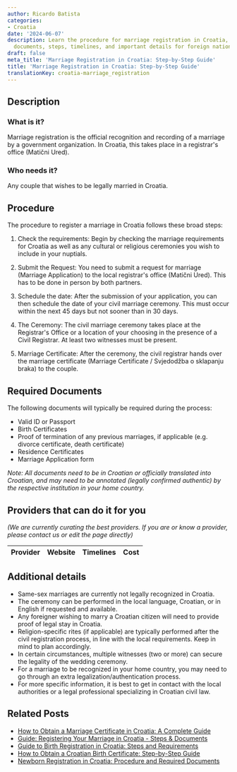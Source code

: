 ```yaml
---
author: Ricardo Batista
categories:
- Croatia
date: '2024-06-07'
description: Learn the procedure for marriage registration in Croatia, including required
  documents, steps, timelines, and important details for foreign nationals.
draft: false
meta_title: 'Marriage Registration in Croatia: Step-by-Step Guide'
title: 'Marriage Registration in Croatia: Step-by-Step Guide'
translationKey: croatia-marriage_registration
---
```





## Description
### What is it?
Marriage registration is the official recognition and recording of a marriage by a government organization. In Croatia, this takes place in a registrar's office (Matični Ured).

### Who needs it?
Any couple that wishes to be legally married in Croatia.

## Procedure
The procedure to register a marriage in Croatia follows these broad steps:

1. Check the requirements: Begin by checking the marriage requirements for Croatia as well as any cultural or religious ceremonies you wish to include in your nuptials.
   
2. Submit the Request: You need to submit a request for marriage (Marriage Application) to the local registrar's office (Matični Ured). This has to be done in person by both partners.

3. Schedule the date: After the submission of your application, you can then schedule the date of your civil marriage ceremony. This must occur within the next 45 days but not sooner than in 30 days.

4. The Ceremony: The civil marriage ceremony takes place at the Registrar's Office or a location of your choosing in the presence of a Civil Registrar. At least two witnesses must be present.

5. Marriage Certificate: After the ceremony, the civil registrar hands over the marriage certificate (Marriage Certificate / Svjedodžba o sklapanju braka) to the couple.


## Required Documents
The following documents will typically be required during the process:

- Valid ID or Passport
- Birth Certificates
- Proof of termination of any previous marriages, if applicable (e.g. divorce certificate, death certificate)
- Residence Certificates
- Marriage Application form

*Note: All documents need to be in Croatian or officially translated into Croatian, and may need to be annotated (legally confirmed authentic) by the respective institution in your home country.*

## Providers that can do it for you

_(We are currently curating the best providers. If you are or know a provider, please contact us or edit the page directly)_

| Provider        |     Website     |     Timelines    |       Cost      |
| --------------- | --------------- |  :-------------: | :-------------: |

## Additional details 
- Same-sex marriages are currently not legally recognized in Croatia.
- The ceremony can be performed in the local language, Croatian, or in English if requested and available.
- Any foreigner wishing to marry a Croatian citizen will need to provide proof of legal stay in Croatia.
- Religion-specific rites (if applicable) are typically performed after the civil registration process, in line with the local requirements. Keep in mind to plan accordingly.
- In certain circumstances, multiple witnesses (two or more) can secure the legality of the wedding ceremony.
- For a marriage to be recognized in your home country, you may need to go through an extra legalization/authentication process.
- For more specific information, it is best to get in contact with the local authorities or a legal professional specializing in Croatian civil law.


## Related Posts

- [How to Obtain a Marriage Certificate in Croatia: A Complete Guide](https://tramitit.com/guides/croatia/issuance_of_marriage_certificate/)
- [Guide: Registering Your Marriage in Croatia - Steps & Documents](https://tramitit.com/guides/croatia/entry_into_the_marriage_register/)
- [Guide to Birth Registration in Croatia: Steps and Requirements](https://tramitit.com/guides/croatia/entry_into_the_birth_register/)
- [How to Obtain a Croatian Birth Certificate: Step-by-Step Guide](https://tramitit.com/guides/croatia/issuance_of_birth_certificate/)
- [Newborn Registration in Croatia: Procedure and Required Documents](https://tramitit.com/guides/croatia/newborn_registration_process/)